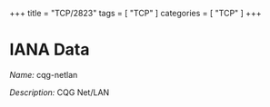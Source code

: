 +++
title = "TCP/2823"
tags = [ "TCP" ]
categories = [ "TCP" ]
+++

# IANA Data

_Name:_ cqg-netlan

_Description:_ CQG Net/LAN

